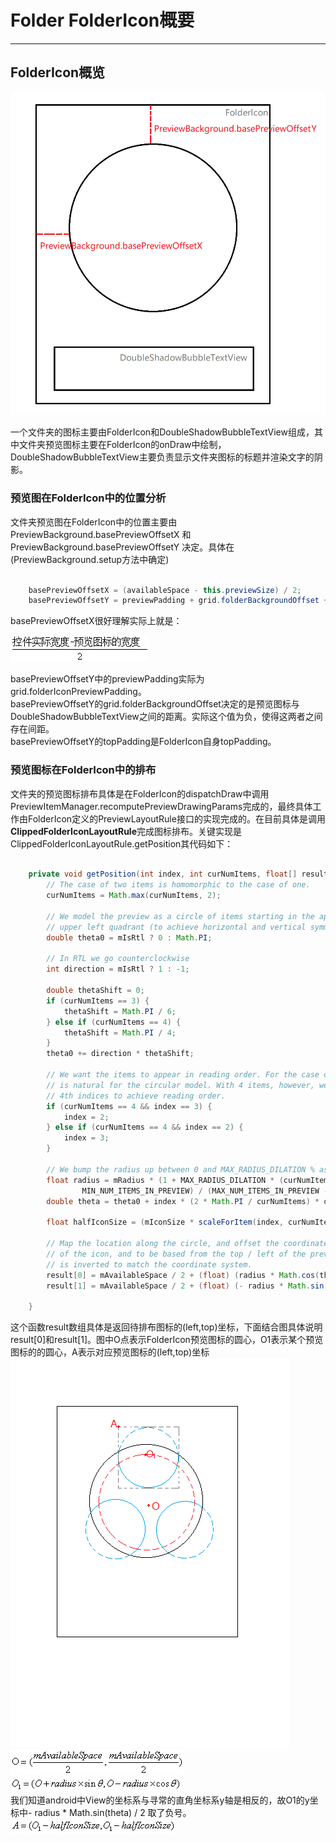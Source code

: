 # Folder FolderIcon概要
---------------------

## FolderIcon概览
![FolderIcon](./images/FolderIcon.png)

一个文件夹的图标主要由FolderIcon和DoubleShadowBubbleTextView组成，其中文件夹预览图标主要在FolderIcon的onDraw中绘制，DoubleShadowBubbleTextView主要负责显示文件夹图标的标题并渲染文字的阴影。

### 预览图在FolderIcon中的位置分析
文件夹预览图在FolderIcon中的位置主要由PreviewBackground.basePreviewOffsetX 和 PreviewBackground.basePreviewOffsetY 决定。具体在(PreviewBackground.setup方法中确定)

```java {.line-numbers}

    basePreviewOffsetX = (availableSpace - this.previewSize) / 2;
    basePreviewOffsetY = previewPadding + grid.folderBackgroundOffset + topPadding;

```
basePreviewOffsetX很好理解实际上就是：

![](./images/f1.gif)

basePreviewOffsetY中的previewPadding实际为 grid.folderIconPreviewPadding。  
basePreviewOffsetY的grid.folderBackgroundOffset决定的是预览图标与DoubleShadowBubbleTextView之间的距离。实际这个值为负，使得这两者之间存在间距。  
basePreviewOffsetY的topPadding是FolderIcon自身topPadding。

### 预览图标在FolderIcon中的排布
文件夹的预览图标排布具体是在FolderIcon的dispatchDraw中调用PreviewItemManager.recomputePreviewDrawingParams完成的，最终具体工作由FolderIcon定义的PreviewLayoutRule接口的实现完成的。在目前具体是调用**ClippedFolderIconLayoutRule**完成图标排布。关键实现是ClippedFolderIconLayoutRule.getPosition其代码如下：

```java  {.line-numbers}

    private void getPosition(int index, int curNumItems, float[] result) {
        // The case of two items is homomorphic to the case of one.
        curNumItems = Math.max(curNumItems, 2);

        // We model the preview as a circle of items starting in the appropriate piece of the
        // upper left quadrant (to achieve horizontal and vertical symmetry).
        double theta0 = mIsRtl ? 0 : Math.PI;

        // In RTL we go counterclockwise
        int direction = mIsRtl ? 1 : -1;

        double thetaShift = 0;
        if (curNumItems == 3) {
            thetaShift = Math.PI / 6;
        } else if (curNumItems == 4) {
            thetaShift = Math.PI / 4;
        }
        theta0 += direction * thetaShift;

        // We want the items to appear in reading order. For the case of 1, 2 and 3 items, this
        // is natural for the circular model. With 4 items, however, we need to swap the 3rd and
        // 4th indices to achieve reading order.
        if (curNumItems == 4 && index == 3) {
            index = 2;
        } else if (curNumItems == 4 && index == 2) {
            index = 3;
        }

        // We bump the radius up between 0 and MAX_RADIUS_DILATION % as the number of items increase
        float radius = mRadius * (1 + MAX_RADIUS_DILATION * (curNumItems -
                MIN_NUM_ITEMS_IN_PREVIEW) / (MAX_NUM_ITEMS_IN_PREVIEW - MIN_NUM_ITEMS_IN_PREVIEW));
        double theta = theta0 + index * (2 * Math.PI / curNumItems) * direction;

        float halfIconSize = (mIconSize * scaleForItem(index, curNumItems)) / 2;

        // Map the location along the circle, and offset the coordinates to represent the center
        // of the icon, and to be based from the top / left of the preview area. The y component
        // is inverted to match the coordinate system.
        result[0] = mAvailableSpace / 2 + (float) (radius * Math.cos(theta) / 2) - halfIconSize;
        result[1] = mAvailableSpace / 2 + (float) (- radius * Math.sin(theta) / 2) - halfIconSize;

    }

```

这个函数result数组具体是返回待排布图标的(left,top)坐标，下面结合图具体说明result[0]和result[1]。图中O点表示FolderIcon预览图标的圆心，O1表示某个预览图标的的圆心，A表示对应预览图标的(left,top)坐标
![](./images/LayoutRule.png)  
![](./images/f2.gif)  
![](./images/f3.gif)  
我们知道android中View的坐标系与寻常的直角坐标系y轴是相反的，故O1的y坐标中- radius * Math.sin(theta) / 2 取了负号。  
![](./images/f4.gif)  

